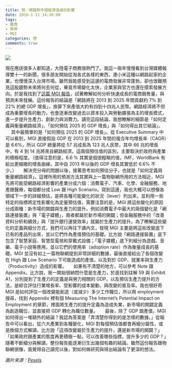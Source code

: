 ```yaml
---
title: 想／網路對中國經濟造成的影響
date: 2016-1-11 14:30:00
tags: 
- 電商
- 兩岸
- MGI
categories: 想
comments: true
---
```

![](cover.jpg)

現在應該很多人都知道，大陸電子商務很熱門了。我這一兩年慢慢看到台灣媒體報導雙十一的新聞，很多朋友開始從淘各式各樣的東西，連小米這種以網路起家的企業，也慢慢深入台灣市場。雖然我能感受到這邊的電商發展非常蓬勃，卻也很難預見這股趨勢未來將何去何從，畢竟市場變化太快，企業家與官方也還在摸索發展方向。於是我找到了[這篇 MGI 報告](http://www.mckinsey.com/industries/high-tech/our-insights/chinas-digital-transformation)，試著瞭解如何分析快速成長的電商銷售量，與預測未來發展。這份報告的結論是「網路將在 2013 到 2025 年間貢獻約 7% 到 22% 的總 GDP 增長」，換算下來產值大約有四到十四兆人民幣。<!--more-->網路經濟將不但成為重要增長的動力，也會逐漸改變過去以資本投入與勞動擴張為主的增長模式，進一步提升生產力、創新力與消費力。讀完這段結論，我想瞭解的細節是「如何定義與衡量網路經濟」、「如何預估 2025 的 GDP 增長」與「如何得出其它結論」。
　
其中最簡單的是「如何預估 2025 的 GDP 增長」。從 Executive Summary 中可以看到，MGI 直接假設 GDP 在 2013 到 2025 年間的複合年均增長率（CAGR）是 6.6%，所以 GDP 總量將從 57 兆成長為 123 兆人民幣，其中 66 兆的增長中，有 4 到 14 兆將來自網路經濟。這兩個預估值的區別，主要取決於政府與產業的積極程度。（值得注意的是，6.6 % 其實是個很粗略的值，IMF、WorldBank 有給出更細緻的增長曲線，其中自 2013 年以後的 GDP 增長其實低於 6.6% 不少。）
　
解決完分母的問題以後，接著思考如何預估分子，也就是「如何定義與衡量網路經濟」。這裡所用的預測方法其實與上一篇物聯網所用的方法相近，MGI 先將可能受網路經濟影響的產業分成六個：消費電子、汽車、化學、金融服務、地產跟醫療，每個都分成 Low 跟 High Scenario。寫到這邊，我也大概可以想像各領域下一步的詳細預估，是將各種可能變化的狀況（lever）列出來，並利用一些特定的指標將定性影響化為定量預估值，需要注意的是，MGI 將這些變化的原因分成兩種：新市場的開闢與生產力的提升。例如消費電子中最大的兩個變化是「網路連接裝置」與「電子媒體」，兩者都屬於新市場的開闢；但金融服務中的「改善資料分析和績效」與「提升銀行運營效率」就屬於生產力的提升。為了瞭解這些變化的定義與細分方式，我們可以再往下讀內文，發現 MGI 主要是將這些改變底下已有的產品列出來，並以它們作為產值預估的基礎。比方說「網路連接裝置」底下包含了智慧家庭、智慧型電視和穿戴式設備；「電子媒體」底下則細分為遊戲、音樂、電子小說等應用，並以它們的使用率（adoption rate）作為衡量成長的基礎。MGI 並沒有如上一篇物聯網提到非常詳細的數據，最後直接給出了各個改變在 High 跟 Low Scenario 下可能造成的產值，以及對於 GDP、就業率與生產力（Productivity）造成的影響。
　
如果有不清楚的地方，可以參考 Note 跟 Appendix。比方說，我一開始很納悶什麼是生產力，於是找到註解 59 與 Exhibit A1，分別提到了生產力的定義是與勞力相關的 GDP，以及預估生產力提升的方法，是綜合評估行業增長率、受影響的成本變動、與改變的普及率。我也很好奇 MGI 是如何評估一個改變能創造（或減少）多少工作職位，所以用 employment 搜尋，找到 Appendix 裡有個 Measuring The Internet’s Potential Impact on Employment 的章節，裡面將生產力的提升定義為造成失業，新市場的開闢定義為創造職位，並直接把 GDP 轉化為職位數量。
　
最後，除了 GDP 跟產值，MGI 如何得出一堆額外的結論？我認為答案是「弄清楚你得到的是怎樣的數據。」從報告中可以看出，從六大產業到各種變化，MGI 對每個預估值都會再細分屬性，或是換個方式解讀，比方說「這項改變屬於生產力的提升，還是新市場的開闢？」「如果政府跟產業的態度再更積極一點，可以改善哪些指標，提升多少的 GDP？」隨著不斷細分與解讀，整份報告能逐漸衍生出幾個有趣的結論。雖然這份報告跟物聯網很像，我覺得自己讀完以後，對如何做研究與得出結論有了更深的想法。

*圖片來源：[Pexels](https://www.pexels.com/)*
